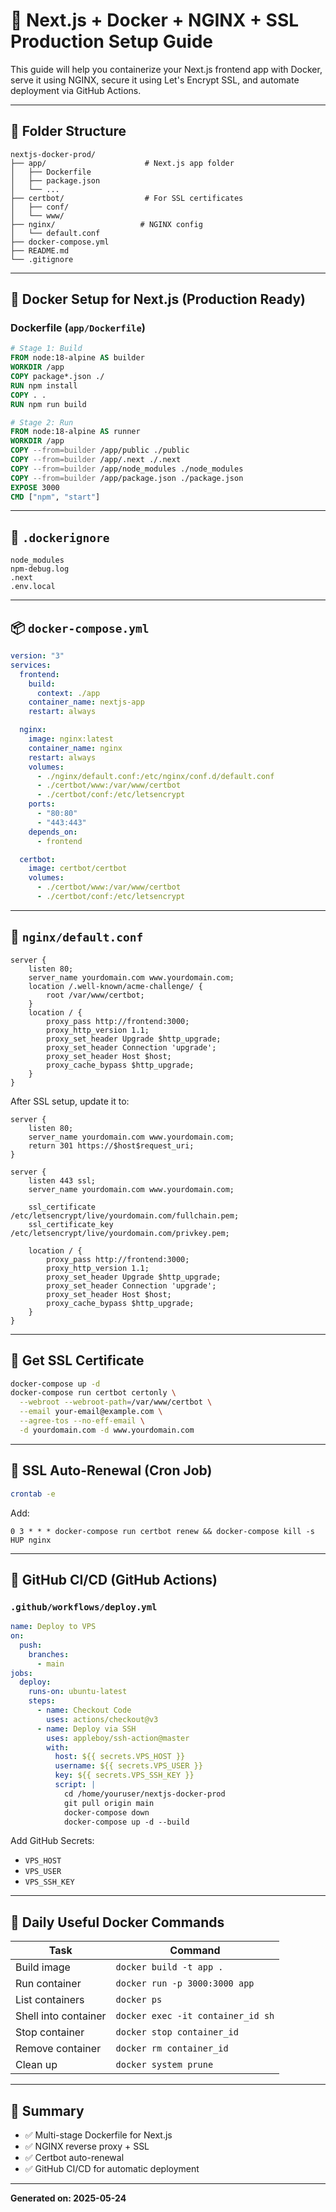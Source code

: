 # 🚀 Next.js + Docker + NGINX + SSL Production Setup Guide

This guide will help you containerize your Next.js frontend app with Docker, serve it using NGINX, secure it using Let's Encrypt SSL, and automate deployment via GitHub Actions.

---

## 📁 Folder Structure

```
nextjs-docker-prod/
├── app/                      # Next.js app folder
│   ├── Dockerfile
│   ├── package.json
│   └── ...
├── certbot/                  # For SSL certificates
│   ├── conf/
│   └── www/
├── nginx/                   # NGINX config
│   └── default.conf
├── docker-compose.yml
├── README.md
└── .gitignore
```

---

## 🐳 Docker Setup for Next.js (Production Ready)

### Dockerfile (`app/Dockerfile`)

```Dockerfile
# Stage 1: Build
FROM node:18-alpine AS builder
WORKDIR /app
COPY package*.json ./
RUN npm install
COPY . .
RUN npm run build

# Stage 2: Run
FROM node:18-alpine AS runner
WORKDIR /app
COPY --from=builder /app/public ./public
COPY --from=builder /app/.next ./.next
COPY --from=builder /app/node_modules ./node_modules
COPY --from=builder /app/package.json ./package.json
EXPOSE 3000
CMD ["npm", "start"]
```

---

## 🧾 `.dockerignore`

```
node_modules
npm-debug.log
.next
.env.local
```

---

## 📦 `docker-compose.yml`

```yaml
version: "3"
services:
  frontend:
    build:
      context: ./app
    container_name: nextjs-app
    restart: always

  nginx:
    image: nginx:latest
    container_name: nginx
    restart: always
    volumes:
      - ./nginx/default.conf:/etc/nginx/conf.d/default.conf
      - ./certbot/www:/var/www/certbot
      - ./certbot/conf:/etc/letsencrypt
    ports:
      - "80:80"
      - "443:443"
    depends_on:
      - frontend

  certbot:
    image: certbot/certbot
    volumes:
      - ./certbot/www:/var/www/certbot
      - ./certbot/conf:/etc/letsencrypt
```

---

## 🔧 `nginx/default.conf`

```nginx
server {
    listen 80;
    server_name yourdomain.com www.yourdomain.com;
    location /.well-known/acme-challenge/ {
        root /var/www/certbot;
    }
    location / {
        proxy_pass http://frontend:3000;
        proxy_http_version 1.1;
        proxy_set_header Upgrade $http_upgrade;
        proxy_set_header Connection 'upgrade';
        proxy_set_header Host $host;
        proxy_cache_bypass $http_upgrade;
    }
}
```

After SSL setup, update it to:

```nginx
server {
    listen 80;
    server_name yourdomain.com www.yourdomain.com;
    return 301 https://$host$request_uri;
}

server {
    listen 443 ssl;
    server_name yourdomain.com www.yourdomain.com;

    ssl_certificate /etc/letsencrypt/live/yourdomain.com/fullchain.pem;
    ssl_certificate_key /etc/letsencrypt/live/yourdomain.com/privkey.pem;

    location / {
        proxy_pass http://frontend:3000;
        proxy_http_version 1.1;
        proxy_set_header Upgrade $http_upgrade;
        proxy_set_header Connection 'upgrade';
        proxy_set_header Host $host;
        proxy_cache_bypass $http_upgrade;
    }
}
```

---

## 📄 Get SSL Certificate

```bash
docker-compose up -d
docker-compose run certbot certonly \
  --webroot --webroot-path=/var/www/certbot \
  --email your-email@example.com \
  --agree-tos --no-eff-email \
  -d yourdomain.com -d www.yourdomain.com
```

---

## 🔄 SSL Auto-Renewal (Cron Job)

```bash
crontab -e
```

Add:
```
0 3 * * * docker-compose run certbot renew && docker-compose kill -s HUP nginx
```

---

## 🔁 GitHub CI/CD (GitHub Actions)

### `.github/workflows/deploy.yml`

```yaml
name: Deploy to VPS
on:
  push:
    branches:
      - main
jobs:
  deploy:
    runs-on: ubuntu-latest
    steps:
      - name: Checkout Code
        uses: actions/checkout@v3
      - name: Deploy via SSH
        uses: appleboy/ssh-action@master
        with:
          host: ${{ secrets.VPS_HOST }}
          username: ${{ secrets.VPS_USER }}
          key: ${{ secrets.VPS_SSH_KEY }}
          script: |
            cd /home/youruser/nextjs-docker-prod
            git pull origin main
            docker-compose down
            docker-compose up -d --build
```

Add GitHub Secrets:
- `VPS_HOST`
- `VPS_USER`
- `VPS_SSH_KEY`

---

## 🧠 Daily Useful Docker Commands

| Task | Command |
|------|---------|
| Build image | `docker build -t app .` |
| Run container | `docker run -p 3000:3000 app` |
| List containers | `docker ps` |
| Shell into container | `docker exec -it container_id sh` |
| Stop container | `docker stop container_id` |
| Remove container | `docker rm container_id` |
| Clean up | `docker system prune` |

---

## 📝 Summary

- ✅ Multi-stage Dockerfile for Next.js
- ✅ NGINX reverse proxy + SSL
- ✅ Certbot auto-renewal
- ✅ GitHub CI/CD for automatic deployment

---

**Generated on: 2025-05-24**
